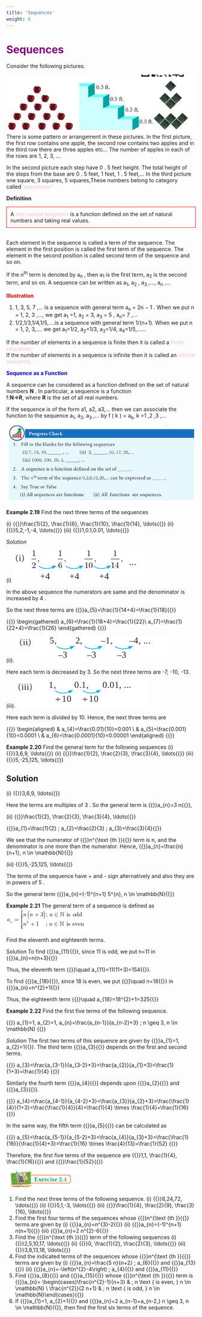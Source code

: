 ```yaml
---
title: 'Sequences'
weight: 6
---
```

<div style="color:purple">

# Sequences
</div>
Consider the following pictures.

![sequences](sequences.png) <br>
There is some pattern or arrangement in these pictures. In the first picture, the first row contains one apple, the second row contains two apples and in the third row there are three apples etc... The number of apples in each of the rows are 1, 2, 3, ...

In the second picture each step have 0 . 5 feet height. The total height of the steps from the base are 0 . 5 feet, 1 feet, 1 . 5 feet,... In the third picture one square, 3 squares, 5 squares,These numbers belong to category called<span style="color:pink;">"sequences"</span><br>

**Definition**
<div style= "border:1px solid red; padding:10px;">
A <span style="color:pink;">real valued sequence</span> is a function defined on the set of natural numbers and taking real values.
</div><br>

Each element in the sequence is called a term of the sequence. The element in the first position is called the first term of the sequence. The element in the second position is called second term of the sequence and so on.

If the n<sup>th</sup> term is denoted by a<sub>n</sub> , then a<sub>1</sub> is the first term, a<sub>2</sub> is the second term, and so on.
A sequence can be written as a<sub>1</sub>, a<sub>2</sub> , a<sub>3</sub> ,..., a<sub>n</sub> ,...

**<span style="color:red">Illustration</span>**

1. 1, 3, 5, 7 ,... is a sequence with general term a<sub>n</sub> = 2n − 1 . When we put n = 1, 2, 3 ,..., we get a<sub>1</sub> =1, a<sub>2</sub> = 3, a<sub>3</sub> = 5 , a<sub>n</sub>= 7 ,...
2. 1/2,1/3,1/4,1/5,....is a sequence with general term 1/(n+1). When we put n = 1, 2, 3,.... we get a<sub>1</sub>=1/2, a<sub>2</sub>=1/3, a<sub>3</sub>=1/4, a<sub>4</sub>=1/5,......

If the number of elements in a sequence is finite then it is called a <span style="color:pink">Finite sequence.</span><br>
If the number of elements in a sequence is infinite then it is called an <span style="color:pink">Infinite sequence.</span>

**<span style="color:blue">Sequence as a Function</span>**

A sequence can be considered as a function defined on the set of natural numbers **N** . In particular, a sequence is a function<br>
f:**N->R**, where **R** is the set of all real numbers.

If the sequence is of the form a1, a2, a3,... then we can associate the function to the sequence a<sub>1</sub>, a<sub>2</sub>, a<sub>3</sub> ,... by f ( k ) = a<sub>k</sub>, k =1 ,2 ,3 ,...

![Progress check](sequence2.png)

**Example 2.19**  Find the next three terms of the sequences

(i) {{<katex>}}\frac{1}{2}, \frac{1}{6}, \frac{1}{10}, \frac{1}{14}, \ldots{{</katex>}}
(ii) {{<katex>}}5,2,-1,-4, \ldots{{</katex>}}
(iii) {{<katex>}}1,0.1,0.01, \ldots{{</katex>}}

*Solution*

(i) 
![Sol](1.png)

In the above sequence the numerators are same and the denominator is increased by 4 .

So the next three terms are {{<katex>}}a_{5}=\frac{1}{14+4}=\frac{1}{18}{{</katex>}}

{{<katex>}}
\begin{gathered}
a_{6}=\frac{1}{18+4}=\frac{1}{22}\\
a_{7}=\frac{1}{22+4}=\frac{1}{26}
\end{gathered}
{{</katex>}}

(ii).
![Sol](2.png)

Here each term is decreased by 3. So the next three terms are -7, -10, -13.

(iii).
![Sol](3.png)

Here each term is divided by 10. Hence, the next three terms are

{{<katex>}}
\begin{aligned}
& a_{4}=\frac{0.01}{10}=0.001 \\
& a_{5}=\frac{0.001}{10}=0.0001 \\
& a_{6}=\frac{0.0001}{10}=0.00001
\end{aligned}
{{</katex>}}

**Example 2.20** Find the general term for the following sequences
(i) {{<katex>}}3,6,9, \ldots{{</katex>}}
(ii) {{<katex>}}\frac{1}{2}, \frac{2}{3}, \frac{3}{4}, \ldots{{</katex>}}
(iii) {{<katex>}}5,-25,125, \ldots{{</katex>}}

## Solution 
(i) {{<katex>}}3,6,9, \ldots{{</katex>}}

Here the terms are multiples of 3 . So the general term is {{<katex>}}a_{n}=3 n{{</katex>}},

(ii) {{<katex>}}\frac{1}{2}, \frac{2}{3}, \frac{3}{4}, \ldots{{</katex>}}

{{<katex>}}a_{1}=\frac{1}{2} ; a_{2}=\frac{2}{3} ; a_{3}=\frac{3}{4}{{</katex>}}

We see that the numerator of {{<katex>}}n^{\text {th }}{{</katex>}} term is n, and the denominator is one more than the numerator. Hence, {{<katex>}}a_{n}=\frac{n}{n+1}, n \in \mathbb{N}{{</katex>}}

(iii) {{<katex>}}5,-25,125, \ldots{{</katex>}}

The terms of the sequence have + and - sign alternatively and also they are in powers of 5 .

So the general term {{<katex>}}a_{n}=(-1)^{n+1} 5^{n}, n \in \mathbb{N}{{</katex>}}

**Example 2.21** The general term of a sequence is defined as
![Sol](4.png)

<!-- {{<katex>}}
a_{n}=\left\{\begin{array}{l}
n(n+3) ; n \in \mathbb{N} \text { is odd } \\
n^{2}+1 \quad ; n \in \mathbb{N} \text { is even }
\end{array}}\right.
{{</katex>}} -->

Find the eleventh and eighteenth terms.

Solution To find {{<katex>}}a_{11}{{</katex>}}, since 11 is odd, we put n=11 in {{<katex>}}a_{n}=n(n+3){{</katex>}}

Thus, the eleventh term {{<katex>}}\quad a_{11}=11(11+3)=154{{</katex>}}.

To find {{<katex>}}a_{18}{{</katex>}}, since 18 is even, we put {{<katex>}}\quad n=18{{</katex>}} in {{<katex>}}a_{n}=n^{2}+1{{</katex>}}

Thus, the eighteenth term {{<katex>}}\quad a_{18}=18^{2}+1=325{{</katex>}}

**Example 2.22** Find the first five terms of the following sequence.

{{<katex>}}
a_{1}=1, a_{2}=1, a_{n}=\frac{a_{n-1}}{a_{n-2}+3} ; n \geq 3, n \in \mathbb{N}
{{</katex>}}

*Solution* The first two terms of this sequence are given by {{<katex>}}a_{1}=1, a_{2}=1{{</katex>}}. The third term {{<katex>}}a_{3}{{</katex>}} depends on the first and second terms.


{{<katex>}}
a_{3}=\frac{a_{3-1}}{a_{3-2}+3}=\frac{a_{2}}{a_{1}+3}=\frac{1}{1+3}=\frac{1}{4}
{{</katex>}}

Similarly the fourth term {{<katex>}}a_{4}{{</katex>}} depends upon {{<katex>}}a_{2}{{</katex>}} and {{<katex>}}a_{3}{{</katex>}}.

{{<katex>}}
a_{4}=\frac{a_{4-1}}{a_{4-2}+3}=\frac{a_{3}}{a_{2}+3}=\frac{\frac{1}{4}}{1+3}=\frac{\frac{1}{4}}{4}=\frac{1}{4} \times \frac{1}{4}=\frac{1}{16}
{{</katex>}}

In the same way, the fifth term {{<katex>}}a_{5}{{</katex>}} can be calculated as

{{<katex>}}
a_{5}=\frac{a_{5-1}}{a_{5-2}+3}=\frac{a_{4}}{a_{3}+3}=\frac{\frac{1}{16}}{\frac{1}{4}+3}=\frac{1}{16} \times \frac{4}{13}=\frac{1}{52}
{{</katex>}}

Therefore, the first five terms of the sequence are {{<katex>}}1,1, \frac{1}{4}, \frac{1}{16}{{</katex>}} and {{<katex>}}\frac{1}{52}{{</katex>}}

![Ex](5.png)

1. Find the next three terms of the following sequence.
(i) {{<katex>}}8,24,72, \ldots{{</katex>}}
(ii) {{<katex>}}5,1,-3, \ldots{{</katex>}}
(iii) {{<katex>}}\frac{1}{4}, \frac{2}{9}, \frac{3}{16}, \ldots{{</katex>}}
2. Find the first four terms of the sequences whose {{<katex>}}n^{\text {th }}{{</katex>}} terms are given by
(i) {{<katex>}}a_{n}=n^{3}-2{{</katex>}}
(ii) {{<katex>}}a_{n}=(-1)^{n+1} n(n+1){{</katex>}}
(iii) {{<katex>}}a_{n}=2 n^{2}-6{{</katex>}}
3. Find the {{<katex>}}n^{\text {th }}{{</katex>}} term of the following sequences
(i) {{<katex>}}2,5,10,17, \ldots{{</katex>}}
(ii) {{<katex>}}0, \frac{1}{2}, \frac{2}{3}, \ldots{{</katex>}}
(iii) {{<katex>}}3,8,13,18, \ldots{{</katex>}}
4. Find the indicated terms of the sequences whose {{<katex>}}n^{\text {th }}{{</katex>}} terms are given by
(i) {{<katex>}}a_{n}=\frac{5 n}{n+2} ; a_{6}{{</katex>}} and {{<katex>}}a_{13}{{</katex>}}
(ii) {{<katex>}}a_{n}=-\left(n^{2}-4\right) ; a_{4}{{</katex>}} and {{<katex>}}a_{11}{{</katex>}}
5. Find {{<katex>}}a_{8}{{</katex>}} and {{<katex>}}a_{15}{{</katex>}} whose {{<katex>}}n^{\text {th }}{{</katex>}} term is {{<katex>}}a_{n}= \begin{cases}\frac{n^{2}-1}{n+3} & ; n \text { is even, } n \in \mathbb{N} \\ \frac{n^{2}}{2 n+1} & ; n \text { is odd, } n \in \mathbb{N}\end{cases}{{</katex>}}
6. If {{<katex>}}a_{1}=1, a_{2}=1{{</katex>}} and {{<katex>}}a_{n}=2 a_{n-1}+a_{n-2,} n \geq 3, n \in \mathbb{N}{{</katex>}}, then find the first six terms of the sequence.







